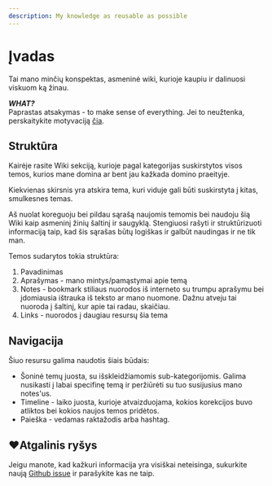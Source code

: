 ```yaml
---
description: My knowledge as reusable as possible
---
```


# Įvadas

Tai mano minčių konspektas, asmeninė wiki, kurioje kaupiu ir dalinuosi viskuom ką žinau.

_**WHAT?**_  
Paprastas atsakymas -  to make sense of everything. Jei to neužtenka, perskaitykite motyvaciją [čia](motyvacija.md).

## Struktūra

Kairėje rasite Wiki sekciją, kurioje pagal kategorijas suskirstytos visos temos, kurios mane domina ar bent jau kažkada domino praeityje. 

Kiekvienas skirsnis yra atskira tema, kuri viduje gali būti suskirstyta į kitas, smulkesnes temas.

Aš nuolat koreguoju bei pildau sąrašą naujomis temomis bei naudoju šią Wiki kaip asmeninį žinių šaltinį ir saugyklą. Stengiuosi rašyti ir struktūrizuoti informaciją taip, kad šis sąrašas būtų logiškas ir galbūt naudingas ir ne tik man.

Temos sudarytos tokia struktūra:

1. Pavadinimas
2. Aprašymas - mano mintys/pamąstymai apie temą
3. Notes - bookmark stiliaus nuorodos iš interneto su trumpu aprašymu bei įdomiausia ištrauka iš teksto ar mano nuomone. Dažnu atveju tai nuoroda į šaltinį, kur apie tai radau, skaičiau.
4. Links - nuorodos į daugiau resursų šia tema

## Navigacija

Šiuo resursu galima naudotis šiais būdais:

* Šoninė temų juosta, su išskleidžiamomis sub-kategorijomis. Galima nusikasti į labai specifinę temą ir peržiūrėti su tuo susijusius mano notes'us.
* Timeline - laiko juosta, kurioje atvaizduojama, kokios korekcijos buvo atliktos bei kokios naujos temos pridėtos.
* Paieška - vedamas raktažodis arba hashtag.

## ❤Atgalinis ryšys

Jeigu manote, kad kažkuri informacija yra visiškai neteisinga, sukurkite naują [Github issue](https://github.com/reanim8ed/ReA-Wiki/issues/new) ir parašykite kas ne taip.

